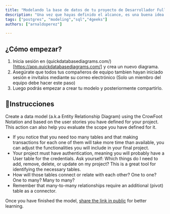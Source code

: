 ```yaml
---
title: "Modelando la base de datos de tu proyecto de Desarrollador Fullstack"
description: "Una vez que hayas definido el alcance, es una buena idea generar el modelo de la base datos antes de empezar a codear. Esto te ayudará a agilizar el desarrollo de tu proyecto"
tags: ["postgres", "modeling","sql","4geeks"]
authors: ["arnaldoperez"]

---
```


## ¿Cómo empezar?

1. Inicia sesión en (quickdatabasediagrams.com/)[https://app.quickdatabasediagrams.com/] y crea un nuevo diagrama.
2. Asegúrate que todos tus compañeros de equipo tambien hayan iniciado sesión e invitalos mediante su correo electrónico (Solo un miembro del equipo debe hacer este paso)
3. Luego podrás empezar a crear tu modelo y posteriormente compartirlo.

## 📝Instrucciones

Create a data model (a.k.a Entity Relationship Diagram) using the CrowFoot Notation and based on the user stories you have defined for your project. This action can also help you evaluate the scope you have defined for it.

- If you notice that you need too many tables and that making transactions for each one of them will take more time than available, you can adjust the functionalities you will include in your final project.
- Your project must have authentication, meaning you will probably have a User table for the credentials.
Ask yourself: Which things do I need to add, remove, delete, or update on my project? This is a great tool for identifying the necessary tables.
- How will those tables connect or relate with each other? One to one? One to many? Many to many?
- Remember that many-to-many relationships require an additional (pivot) table as a connector.

Once you have finished the model, [share the link in public](https://4geeks.com/lesson/learn-in-public) for better learning.